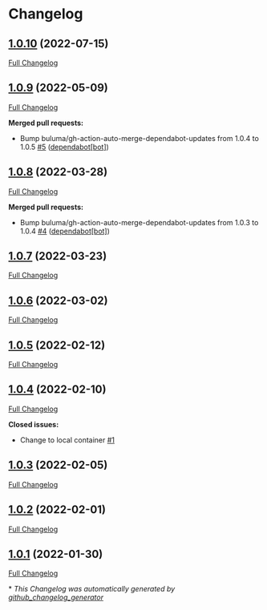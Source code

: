 # Changelog

## [1.0.10](https://github.com/buluma/ansible-role-dns/tree/1.0.10) (2022-07-15)

[Full Changelog](https://github.com/buluma/ansible-role-dns/compare/1.0.9...1.0.10)

## [1.0.9](https://github.com/buluma/ansible-role-dns/tree/1.0.9) (2022-05-09)

[Full Changelog](https://github.com/buluma/ansible-role-dns/compare/1.0.8...1.0.9)

**Merged pull requests:**

- Bump buluma/gh-action-auto-merge-dependabot-updates from 1.0.4 to 1.0.5 [\#5](https://github.com/buluma/ansible-role-dns/pull/5) ([dependabot[bot]](https://github.com/apps/dependabot))

## [1.0.8](https://github.com/buluma/ansible-role-dns/tree/1.0.8) (2022-03-28)

[Full Changelog](https://github.com/buluma/ansible-role-dns/compare/1.0.7...1.0.8)

**Merged pull requests:**

- Bump buluma/gh-action-auto-merge-dependabot-updates from 1.0.3 to 1.0.4 [\#4](https://github.com/buluma/ansible-role-dns/pull/4) ([dependabot[bot]](https://github.com/apps/dependabot))

## [1.0.7](https://github.com/buluma/ansible-role-dns/tree/1.0.7) (2022-03-23)

[Full Changelog](https://github.com/buluma/ansible-role-dns/compare/1.0.6...1.0.7)

## [1.0.6](https://github.com/buluma/ansible-role-dns/tree/1.0.6) (2022-03-02)

[Full Changelog](https://github.com/buluma/ansible-role-dns/compare/1.0.5...1.0.6)

## [1.0.5](https://github.com/buluma/ansible-role-dns/tree/1.0.5) (2022-02-12)

[Full Changelog](https://github.com/buluma/ansible-role-dns/compare/1.0.4...1.0.5)

## [1.0.4](https://github.com/buluma/ansible-role-dns/tree/1.0.4) (2022-02-10)

[Full Changelog](https://github.com/buluma/ansible-role-dns/compare/1.0.3...1.0.4)

**Closed issues:**

- Change to local container [\#1](https://github.com/buluma/ansible-role-dns/issues/1)

## [1.0.3](https://github.com/buluma/ansible-role-dns/tree/1.0.3) (2022-02-05)

[Full Changelog](https://github.com/buluma/ansible-role-dns/compare/1.0.2...1.0.3)

## [1.0.2](https://github.com/buluma/ansible-role-dns/tree/1.0.2) (2022-02-01)

[Full Changelog](https://github.com/buluma/ansible-role-dns/compare/1.0.1...1.0.2)

## [1.0.1](https://github.com/buluma/ansible-role-dns/tree/1.0.1) (2022-01-30)

[Full Changelog](https://github.com/buluma/ansible-role-dns/compare/047e3dafa74dd2545f7a2a0dd6bbae7c28d47262...1.0.1)



\* *This Changelog was automatically generated by [github_changelog_generator](https://github.com/github-changelog-generator/github-changelog-generator)*
